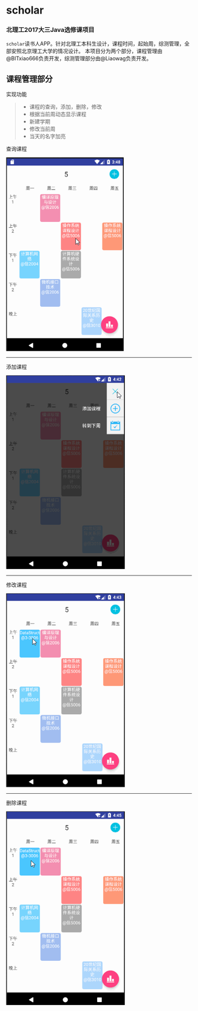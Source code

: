 # scholar

### 北理工2017大三Java选修课项目
`scholar`读书人APP。针对北理工本科生设计，课程时间，起始周，综测管理，全部安照北京理工大学的情况设计。
本项目分为两个部分，课程管理由@BITxiao666负责开发，综测管理部分由@Liaowag负责开发。

## 课程管理部分

实现功能
> * 课程的查询，添加，删除，修改
> * 根据当前周动态显示课程
> * 新建学期
> * 修改当前周
> * 当天的名字加亮

查询课程

![img](https://github.com/BITxiao666/scholar/blob/master/gif/query.gif)

---
添加课程

![img](https://github.com/BITxiao666/scholar/blob/master/gif/add.gif)

---
修改课程

![img](https://github.com/BITxiao666/scholar/blob/master/gif/edit.gif)

---

删除课程

![img](https://github.com/BITxiao666/scholar/blob/master/gif/delete.gif)
